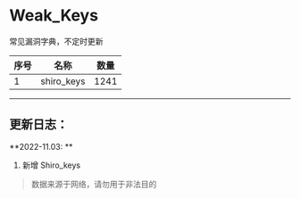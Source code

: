 # **Weak_Keys**

常见漏洞字典，不定时更新

| 序号 | 名称       | 数量 |
| ---- | ---------- | ---- |
| 1    | shiro_keys | 1241 |

---

## **更新日志**：

**2022-11.03: **

1. 新增 Shiro_keys

> 数据来源于网络，请勿用于非法目的